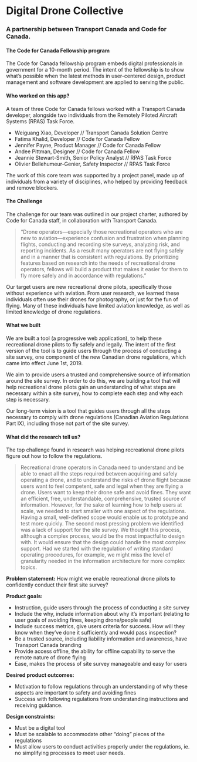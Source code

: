 <h1>Digital Drone Collective</h1>

<h3>A partnership between Transport Canada and Code for Canada.</h3> 

<h4>The Code for Canada Fellowship program</h4>

<p>The Code for Canada fellowship program embeds digital professionals in government for a 10-month period. The intent of the fellowship is to show what’s possible when the latest methods in user-centered design, product management and software development are applied to serving the public.</p>

<h4>Who worked on this app?</h4>

<p>A team of three Code for Canada fellows worked with a Transport Canada developer, alongside two individuals from the Remotely Piloted Aircraft Systems (RPAS) Task Force.

- Weiguang Xiao, Developer // Transport Canada Solution Centre
- Fatima Khalid, Developer // Code for Canada Fellow
- Jennifer Payne, Product Manager // Code for Canada Fellow
- Andee Pittman, Designer // Code for Canada Fellow
- Jeannie Stewart-Smith, Senior Policy Analyst // RPAS Task Force
- Olivier Bellehumeur-Genier, Safety Inspector // RPAS Task Force

The work of this core team was supported by a project panel, made up of individuals from a variety of disciplines, who helped by providing feedback and remove blockers. </p>

<h4>The Challenge</h4>

<p>The challenge for our team was outlined in our project charter, authored by Code for Canada staff, in collaboration with Transport Canada.</p> 

> “Drone operators—especially those recreational operators who are new to aviation—experience confusion and frustration when planning flights, conducting and recording site surveys, analyzing risk, and reporting incidents. As a result many operators are not flying safely and in a manner that is consistent with regulations. By prioritizing features based on research into the needs of recreational drone operators, fellows will build a product that makes it easier for them to fly more safely and in accordance with regulations.”

<p>Our target users are new recreational drone pilots, specifically those without experience with aviation. From user research, we learned these individuals often use their drones for photography, or just for the fun of flying. Many of these individuals have limited aviation knowledge, as well as limited knowledge of drone regulations.</p>

<h4>What we built</h4>

<p>We are built a tool (a progressive web application), to help these recreational drone pilots to fly safely and legally. The intent of the first version of the tool is to guide users through the process of conducting a site survey, one component of the new Canadian drone regulations, which came into effect June 1st, 2019.

We aim to provide users a trusted and comprehensive source of information around the site survey. In order to do this, we are building a tool that will help recreational drone pilots gain an understanding of what steps are necessary within a site survey, how to complete each step and why each step is necessary.

Our long-term vision is a tool that guides users through all the steps necessary to comply with drone regulations (Canadian Aviation Regulations Part IX), including those not part of the site survey.</p>

<h4>What did the research tell us?</h4>

<p>The top challenge found in research was helping recreational drone pilots figure out how to follow the regulations. 

> Recreational drone operators in Canada need to understand and be able to enact all the steps required between acquiring and safely operating a drone, and to understand the risks of drone flight because users want to feel competent, safe and legal when they are flying a drone. Users want to keep their drone safe and avoid fines. They want an efficient, free, understandable, comprehensive, trusted source of information.
However, for the sake of learning how to help users at scale, we needed to start smaller with one aspect of the regulations. Having a small, well-defined scope would enable us to prototype and test more quickly. The second most pressing problem we identified was a lack of support for the site survey. We thought this process, although a complex process, would be the most impactful to design with. It would ensure that the design could handle the most complex support. Had we started with the regulation of writing standard operating procedures, for example, we might miss the level of granularity needed in the information architecture for more complex topics.

**Problem statement:**
How might we enable recreational drone pilots to confidently conduct their first site survey?

**Product goals:**
  - Instruction, guide users through the process of conducting a site survey
  - Include the why, include information about why it’s important (relating to user goals of avoiding fines, keeping drone/people safe)
  - Include success metrics, give users criteria for success. How will they know when they’ve done it sufficiently and would pass inspection? 
  - Be a trusted source, including liability information and awareness, have Transport Canada branding 
  - Provide access offline, the ability for offline capability to serve the remote nature of drone flying
  - Ease, makes the process of site survey manageable and easy for users

**Desired product outcomes:**
  - Motivation to follow regulations through an understanding of why these aspects are important to safety and avoiding fines
  - Success with following regulations from understanding instructions and receiving guidance.

**Design constraints:**
  - Must be a digital tool
  - Must be scalable to accommodate other “doing” pieces of the regulations
  - Must allow users to conduct activities properly under the regulations, ie. no simplifying processes to meet user needs.</p>






